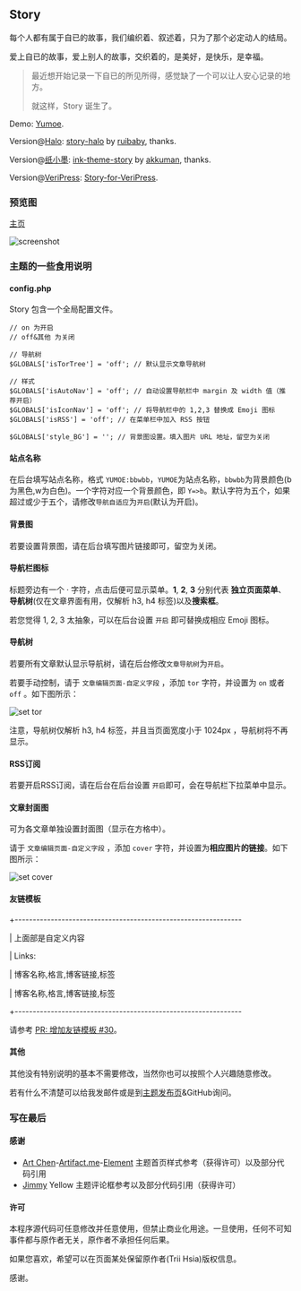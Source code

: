 ## Story

每个人都有属于自已的故事，我们编织着、叙述着，只为了那个必定动人的结局。

爱上自已的故事，爱上别人的故事，交织着的，是美好，是快乐，是幸福。

> 最近想开始记录一下自已的所见所得，感觉缺了一个可以让人安心记录的地方。
>
> 就这样，Story 诞生了。

Demo: [Yumoe](https://yumoe.com/).

Version@[Halo](https://github.com/ruibaby/halo): [story-halo](https://github.com/ruibaby/story-halo) by [ruibaby](https://github.com/ruibaby), thanks.

Version@[纸小墨](https://www.chole.io/): [ink-theme-story](https://github.com/akkuman/ink-theme-story) by [akkuman](https://github.com/akkuman), thanks.

Version@[VeriPress](https://github.com/veripress/veripress): [Story-for-VeriPress](https://github.com/txperl/Story-for-VeriPress).

### 预览图

[主页](https://i.loli.net/2018/10/09/5bbcbea01d230.png)

![screenshot](screenshot.png)

### 主题的一些食用说明

#### config.php

Story 包含一个全局配置文件。

```
// on 为开启
// off&其他 为关闭

// 导航树
$GLOBALS['isTorTree'] = 'off'; // 默认显示文章导航树

// 样式
$GLOBALS['isAutoNav'] = 'off'; // 自动设置导航栏中 margin 及 width 值（推荐开启）
$GLOBALS['isIconNav'] = 'off'; // 将导航栏中的 1,2,3 替换成 Emoji 图标
$GLOBALS['isRSS'] = 'off'; // 在菜单栏中加入 RSS 按钮

$GLOBALS['style_BG'] = ''; // 背景图设置。填入图片 URL 地址，留空为关闭
```

#### 站点名称

在后台填写站点名称，格式 `YUMOE:bbwbb`，`YUMOE`为站点名称，`bbwbb`为背景颜色(b为黑色,w为白色)。一个字符对应一个背景颜色，即 `Y=>b`。默认字符为五个，如果超过或少于五个，请修改`导航自适应`为`开启`(默认为开启)。

#### 背景图

若要设置背景图，请在后台填写图片链接即可，留空为关闭。

#### 导航栏图标

标题旁边有一个 · 字符，点击后便可显示菜单。**1**, **2**, **3** 分别代表 **独立页面菜单**、**导航树**(仅在文章界面有用，仅解析 h3, h4 标签)以及**搜索框**。

若您觉得 1, 2, 3 太抽象，可以在后台设置 `开启` 即可替换成相应 Emoji 图标。

#### 导航树

若要所有文章默认显示导航树，请在后台修改`文章导航树`为`开启`。

若要手动控制，请于 `文章编辑页面-自定义字段` ，添加 `tor` 字符，并设置为 `on` 或者 `off` 。如下图所示：

![set tor](https://i.loli.net/2020/08/01/hBAa4bUm9MS3DgZ.png)

注意，导航树仅解析 h3, h4 标签，并且当页面宽度小于 1024px ，导航树将不再显示。

#### RSS订阅

若要开启RSS订阅，请在后台在后台设置 `开启`即可，会在导航栏下拉菜单中显示。

#### 文章封面图

可为各文章单独设置封面图（显示在方格中）。

请于 `文章编辑页面-自定义字段` ，添加 `cover` 字符，并设置为**相应图片的链接**。如下图所示：

![set cover](https://i.loli.net/2020/08/01/uc36qYJQvEwICgA.png)

#### 友链模板
+---------------------------------------------------------------

| 上面部是自定义内容

| Links:

| 博客名称,格言,博客链接,标签

| 博客名称,格言,博客链接,标签

+---------------------------------------------------------------

请参考 [PR: 增加友链模板 #30](https://github.com/txperl/Story-for-Typecho/pull/30)。

#### 其他

其他没有特别说明的基本不需要修改，当然你也可以按照个人兴趣随意修改。

若有什么不清楚可以给我发邮件或是到[主题发布页](https://yumoe.com/archives/story.html)&GitHub询问。

### 写在最后

#### 感谢

* [Art Chen](https://about.me/hermitage)-[Artifact.me](https://artifact.me/)-[Element](https://github.com/artchen/hexo-theme-element) 主题首页样式参考（获得许可）以及部分代码引用
* [Jimmy](https://jimmycai.com/) Yellow 主题评论框参考以及部分代码引用（获得许可）

#### 许可

本程序源代码可任意修改并任意使用，但禁止商业化用途。一旦使用，任何不可知事件都与原作者无关，原作者不承担任何后果。

如果您喜欢，希望可以在页面某处保留原作者(Trii Hsia)版权信息。

感谢。

